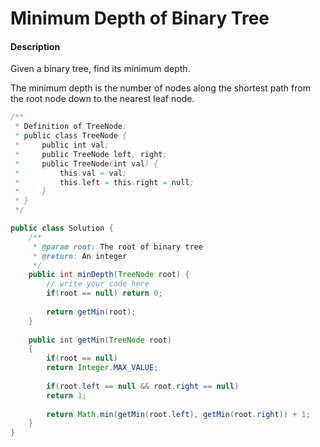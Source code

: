 # Minimum Depth of Binary Tree

#### Description

Given a binary tree, find its minimum depth.

The minimum depth is the number of nodes along the shortest path from the root node down to the nearest leaf node.

```java
/**
 * Definition of TreeNode:
 * public class TreeNode {
 *     public int val;
 *     public TreeNode left, right;
 *     public TreeNode(int val) {
 *         this.val = val;
 *         this.left = this.right = null;
 *     }
 * }
 */

public class Solution {
    /**
     * @param root: The root of binary tree
     * @return: An integer
     */
    public int minDepth(TreeNode root) {
        // write your code here
        if(root == null) return 0;
        
        return getMin(root);
    }
    
    public int getMin(TreeNode root)
    {
        if(root == null)
        return Integer.MAX_VALUE;
        
        if(root.left == null && root.right == null)
        return 1;
        
        return Math.min(getMin(root.left), getMin(root.right)) + 1;
    }
}
```



